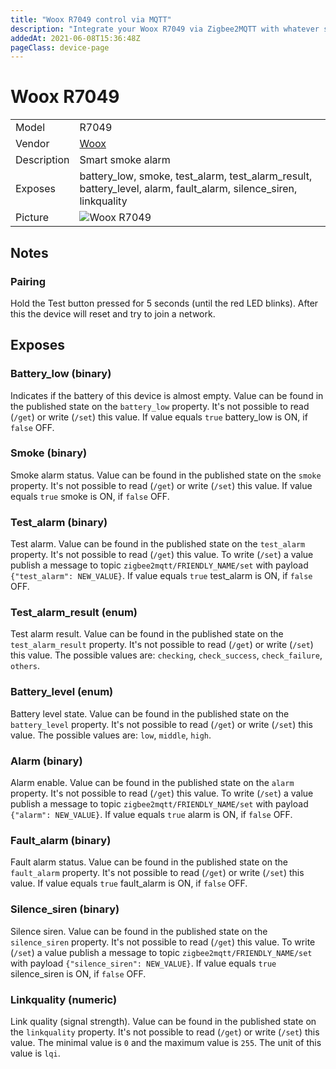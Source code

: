 ```yaml
---
title: "Woox R7049 control via MQTT"
description: "Integrate your Woox R7049 via Zigbee2MQTT with whatever smart home infrastructure you are using without the vendor's bridge or gateway."
addedAt: 2021-06-08T15:36:48Z
pageClass: device-page
---
```


<!-- !!!! -->
<!-- ATTENTION: This file is auto-generated through docgen! -->
<!-- You can only edit the "Notes"-Section between the two comment lines "Notes BEGIN" and "Notes END". -->
<!-- Do not use h1 or h2 heading within "## Notes"-Section. -->
<!-- !!!! -->

# Woox R7049

|     |     |
|-----|-----|
| Model | R7049  |
| Vendor  | [Woox](/supported-devices/#v=Woox)  |
| Description | Smart smoke alarm |
| Exposes | battery_low, smoke, test_alarm, test_alarm_result, battery_level, alarm, fault_alarm, silence_siren, linkquality |
| Picture | ![Woox R7049](https://www.zigbee2mqtt.io/images/devices/R7049.jpg) |


<!-- Notes BEGIN: You can edit here. Add "## Notes" headline if not already present. -->
## Notes


### Pairing
Hold the Test button pressed for 5 seconds (until the red LED blinks).
After this the device will reset and try to join a network.
<!-- Notes END: Do not edit below this line -->



## Exposes

### Battery_low (binary)
Indicates if the battery of this device is almost empty.
Value can be found in the published state on the `battery_low` property.
It's not possible to read (`/get`) or write (`/set`) this value.
If value equals `true` battery_low is ON, if `false` OFF.

### Smoke (binary)
Smoke alarm status.
Value can be found in the published state on the `smoke` property.
It's not possible to read (`/get`) or write (`/set`) this value.
If value equals `true` smoke is ON, if `false` OFF.

### Test_alarm (binary)
Test alarm.
Value can be found in the published state on the `test_alarm` property.
It's not possible to read (`/get`) this value.
To write (`/set`) a value publish a message to topic `zigbee2mqtt/FRIENDLY_NAME/set` with payload `{"test_alarm": NEW_VALUE}`.
If value equals `true` test_alarm is ON, if `false` OFF.

### Test_alarm_result (enum)
Test alarm result.
Value can be found in the published state on the `test_alarm_result` property.
It's not possible to read (`/get`) or write (`/set`) this value.
The possible values are: `checking`, `check_success`, `check_failure`, `others`.

### Battery_level (enum)
Battery level state.
Value can be found in the published state on the `battery_level` property.
It's not possible to read (`/get`) or write (`/set`) this value.
The possible values are: `low`, `middle`, `high`.

### Alarm (binary)
Alarm enable.
Value can be found in the published state on the `alarm` property.
It's not possible to read (`/get`) this value.
To write (`/set`) a value publish a message to topic `zigbee2mqtt/FRIENDLY_NAME/set` with payload `{"alarm": NEW_VALUE}`.
If value equals `true` alarm is ON, if `false` OFF.

### Fault_alarm (binary)
Fault alarm status.
Value can be found in the published state on the `fault_alarm` property.
It's not possible to read (`/get`) or write (`/set`) this value.
If value equals `true` fault_alarm is ON, if `false` OFF.

### Silence_siren (binary)
Silence siren.
Value can be found in the published state on the `silence_siren` property.
It's not possible to read (`/get`) this value.
To write (`/set`) a value publish a message to topic `zigbee2mqtt/FRIENDLY_NAME/set` with payload `{"silence_siren": NEW_VALUE}`.
If value equals `true` silence_siren is ON, if `false` OFF.

### Linkquality (numeric)
Link quality (signal strength).
Value can be found in the published state on the `linkquality` property.
It's not possible to read (`/get`) or write (`/set`) this value.
The minimal value is `0` and the maximum value is `255`.
The unit of this value is `lqi`.

